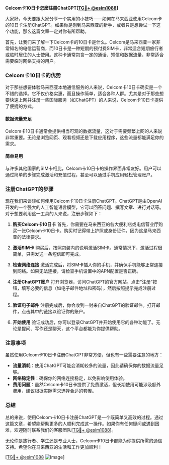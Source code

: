 **Celcom卡10日卡怎麽註冊ChatGPT[[TG💪+ @esim1088](https://t.me/s/esim1088)]**

大家好，今天要跟大家分享一个实用的小技巧——如何在马来西亚使用Celcom卡的10日卡注册ChatGPT。如果你是刚到马来西亚的新手，或者只是想尝试一下这个功能，那么这篇文章一定对你有所帮助。

首先，让我们来了解一下Celcom卡的10日卡是什么。Celcom是马来西亚一家非常知名的电信运营商，而10日卡是一种短期的预付费SIM卡，非常适合短期旅行者或临时居住的人士使用。这种卡通常包含一定的通话、短信和数据流量，非常适合需要临时网络支持的用户。

### Celcom卡10日卡的优势

对于那些想要体验马来西亚本地通信服务的人来说，Celcom卡10日卡确实是一个不错的选择。它不仅价格实惠，而且操作简单，适合各种人群。尤其是对于那些想要快速上网并注册一些国际服务（如ChatGPT）的人来说，Celcom卡10日卡提供了便捷的方式。

#### 数据流量充足
Celcom卡10日卡通常会提供相当可观的数据流量，这对于需要频繁上网的人来说非常重要。无论是浏览网页、观看视频还是下载应用程序，这些流量都能满足你的需求。

#### 简单易用
与许多其他国家的SIM卡相比，Celcom卡10日卡的操作界面非常友好。用户可以通过简单的步骤完成激活和充值过程，甚至可以通过手机应用轻松管理账户。

### 注册ChatGPT的步骤

现在我们来谈谈如何使用Celcom卡10日卡注册ChatGPT。ChatGPT是由OpenAI开发的一个强大的人工智能语言模型，它可以回答问题、撰写文章、进行对话等。对于想要利用这一工具的人来说，注册步骤如下：

1. **购买Celcom卡10日卡**
   首先，你需要在马来西亚的各大便利店或电信营业厅购买一张Celcom卡10日卡。购买时记得带上护照或身份证件，因为这是马来西亚的法律要求。

2. **激活SIM卡**
   购买后，按照包装内的说明激活SIM卡。通常情况下，激活过程很简单，只需发送一条短信即可完成。

3. **检查网络连接**
   激活完成后，将SIM卡插入你的手机，并确保手机能够正常连接到网络。如果无法连接，请检查手机设置中的APN配置是否正确。

4. **注册ChatGPT账户**
   打开浏览器，访问ChatGPT的官方网站。点击“注册”按钮，填写必要的信息（如电子邮件地址和密码），然后按照提示完成注册过程。

5. **验证电子邮件**
   注册完成后，你会收到一封来自ChatGPT的验证邮件。打开邮件，点击其中的链接以验证你的账户。

6. **开始使用**
   验证成功后，你可以登录ChatGPT并开始使用它的各种功能了。无论是提问、写作还是聊天，这个平台都能为你提供帮助。

### 注意事项

虽然使用Celcom卡10日卡注册ChatGPT非常方便，但也有一些需要注意的地方：

- **流量消耗**：使用ChatGPT可能会消耗较多的流量，因此请确保你的数据流量足够。
- **网络稳定性**：确保你的网络连接稳定，以免影响使用体验。
- **费用问题**：虽然Celcom卡10日卡提供了免费激活，但长期使用可能涉及额外费用，建议根据实际需求选择合适的套餐。

### 总结

总的来说，使用Celcom卡10日卡注册ChatGPT是一个既简单又高效的过程。通过这篇文章，希望能帮助更多的人顺利完成这一操作。如果你有任何疑问或遇到困难，欢迎随时联系我们的客服团队[[TG💪+ @esim1088](https://t.me/s/esim1088)]。

无论你是旅行者、学生还是专业人士，Celcom卡10日卡都能为你提供所需的通信支持。希望你在马来西亚的生活和工作更加顺利！

[[TG💪+ @esim1088](https://t.me/s/esim1088) ![Image](https://i.postimg.cc/4NQfJmqS/Snipaste-2025-05-13-00-14-12.png)]
